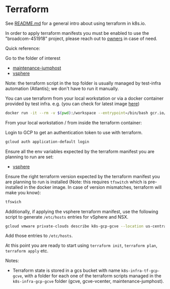 # Terraform

See [README.md](https://github.com/kubernetes/k8s.io/tree/main/infra/gcp/terraform) for a general intro about using terraform in k8s.io.

In order to apply terraform manifests you  must be enabled to use the "broadcom-451918" project, please reach out to [owners](../OWNERS) in case of need.

Quick reference:

Go to the folder of interest
- [maintenance-jumphost](../maintenance-jumphost/)
- [vsphere](../vsphere/)

Note: the terraform script in the top folder is usually managed by test-infra automation (Atlantis); we don't have to run it manually.

You can use terraform from your local workstation or via a docker container provided by test infra. e.g.
(you can check for latest image [here](https://console.cloud.google.com/artifacts/docker/k8s-staging-infra-tools/us/gcr.io/k8s-infra))

```bash
docker run -it --rm -v $(pwd):/workspace --entrypoint=/bin/bash gcr.io/k8s-staging-infra-tools/k8s-infra:v20241217-f8b07a049
```

From your local workstation / from inside the terraform container:

Login to GCP to get an authentication token to use with terraform.

```bash
gcloud auth application-default login
```

Ensure all the env variables expected by the terraform manifest you are planning to run are set:
- [vsphere](../vsphere/)

Ensure the right terraform version expected by the terraform manifest you are planning to run is installed (Note: this requires `tfswitch` which is pre-installed in the docker image. In case of version mismatches, terraform will make you know):

```bash
tfswich
```

Additionally, if applying the vsphere terraform manifest, use the following script to generate `/etc/hosts` entries for vSphere and NSX.

```sh
gcloud vmware private-clouds describe k8s-gcp-gcve --location us-central1-a --format='json' | jq -r '.vcenter.internalIp + " " + .vcenter.fqdn +"\n" + .nsx.internalIp + " " + .nsx.fqdn'
```

Add those entries to `/etc/hosts`.

At this point you are ready to start using `terraform init`, `terraform plan`, `terraform apply` etc.

Notes:
- Terraform state is stored in a gcs bucket with name `k8s-infra-tf-gcp-gcve`, with a folder for each one of the terraform scripts managed in the `k8s-infra-gcp-gcve` folder (gcve, gcve-vcenter, maintenance-jumphost).